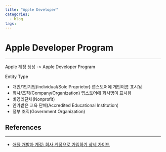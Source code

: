 ```yaml
---
title: "Apple Developer"
categories:
  - blog
tags:
---
```


# Apple Developer Program

---

Apple 계정 생성 -> Apple Developer Program 

Entity Type
* 개인/1인기업(Individual/Sole Proprietor) 앱스토어에 개인이름 표시됨
* 회사/조직(Company/Organization) 앱스토어에 회사명이 표시됨
* 비영리단체(Nonprofit)
* 인가받은 교육 단체(Accredited Educational Institution)
* 정부 조직(Government Organization)


## References

___
* [애플 개발자 계정: 회사 계정으로 가입하기 상세 가이드](https://app-dev.mytory.net/2021/03/22/register-apple-developer-program-as-organization/)
